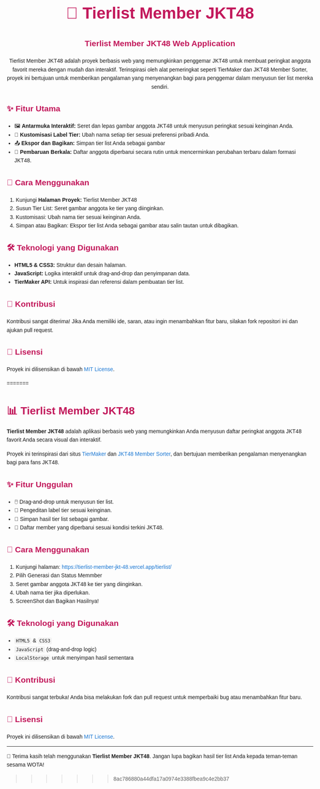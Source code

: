 
<div align="center">
  <h1 style="font-size: 3em">🎌 Tierlist Member JKT48</h1>
</div>

<div align="center">
  <h2>Tierlist Member JKT48 Web Application</h2>
  <p>
    Tierlist Member JKT48 adalah proyek berbasis web yang memungkinkan penggemar JKT48 untuk membuat peringkat anggota favorit mereka dengan mudah dan interaktif. Terinspirasi oleh alat pemeringkat seperti TierMaker dan JKT48 Member Sorter, proyek ini bertujuan untuk memberikan pengalaman yang menyenangkan bagi para penggemar dalam menyusun tier list mereka sendiri.
  </p>
</div>

## ✨ Fitur Utama

<div>
  <ul>
    <li>🖼️ <strong>Antarmuka Interaktif:</strong> Seret dan lepas gambar anggota JKT48 untuk menyusun peringkat sesuai keinginan Anda.</li>
    <li>📝 <strong>Kustomisasi Label Tier:</strong> Ubah nama setiap tier sesuai preferensi pribadi Anda.</li>
    <li>📤 <strong>Ekspor dan Bagikan:</strong> Simpan tier list Anda sebagai gambar</li>
    <li>🔄 <strong>Pembaruan Berkala:</strong> Daftar anggota diperbarui secara rutin untuk mencerminkan perubahan terbaru dalam formasi JKT48.</li>
  </ul>
</div>

## 🚀 Cara Menggunakan

<div>
  <ol>
    <li>Kunjungi <strong>Halaman Proyek:</strong> Tierlist Member JKT48</li>
    <li>Susun Tier List: Seret gambar anggota ke tier yang diinginkan.</li>
    <li>Kustomisasi: Ubah nama tier sesuai keinginan Anda.</li>
    <li>Simpan atau Bagikan: Ekspor tier list Anda sebagai gambar atau salin tautan untuk dibagikan.</li>
  </ol>
</div>

## 🛠️ Teknologi yang Digunakan

<div>
  <ul>
    <li><strong>HTML5 & CSS3:</strong> Struktur dan desain halaman.</li>
    <li><strong>JavaScript:</strong> Logika interaktif untuk drag-and-drop dan penyimpanan data.</li>
    <li><strong>TierMaker API:</strong> Untuk inspirasi dan referensi dalam pembuatan tier list.</li>
  </ul>
</div>

## 🤝 Kontribusi

<div>
  <p>
    Kontribusi sangat diterima! Jika Anda memiliki ide, saran, atau ingin menambahkan fitur baru, silakan fork repositori ini dan ajukan pull request.
  </p>
</div>

## 📄 Lisensi

<div>
  <p>
    Proyek ini dilisensikan di bawah <a href="LICENSE">MIT License</a>.
  </p>
</div>
=======
<!DOCTYPE html>
<html lang="id">
<head>
  <meta charset="UTF-8">
  <meta name="viewport" content="width=device-width, initial-scale=1">
  <title>Tierlist Member JKT48 - README</title>
  <style>
    body {
      font-family: Arial, sans-serif;
      line-height: 1.6;
      max-width: 800px;
      margin: 0 auto;
      padding: 20px;
    }
    h1, h2, h3 {
      color: #c2185b;
    }
    code {
      background: #f4f4f4;
      padding: 2px 4px;
      border-radius: 4px;
    }
    a {
      color: #1976d2;
      text-decoration: none;
    }
    a:hover {
      text-decoration: underline;
    }
    ul {
      padding-left: 20px;
    }
  </style>
</head>
<body>

  <h1>📊 Tierlist Member JKT48</h1>

  <p><strong>Tierlist Member JKT48</strong> adalah aplikasi berbasis web yang memungkinkan Anda menyusun daftar peringkat anggota JKT48 favorit Anda secara visual dan interaktif.</p>

  <p>Proyek ini terinspirasi dari situs <a href="https://tiermaker.com/">TierMaker</a> dan <a href="https://jkt48membersorter.vercel.app/">JKT48 Member Sorter</a>, dan bertujuan memberikan pengalaman menyenangkan bagi para fans JKT48.</p>

  <h2>✨ Fitur Unggulan</h2>
  <ul>
    <li>🖱️ Drag-and-drop untuk menyusun tier list.</li>
    <li>📝 Pengeditan label tier sesuai keinginan.</li>
    <li>💾 Simpan hasil tier list sebagai gambar.</li>
    <li>📅 Daftar member yang diperbarui sesuai kondisi terkini JKT48.</li>
  </ul>

  <h2>🚀 Cara Menggunakan</h2>
  <ol>
    <li>Kunjungi halaman: <a href="https://tierlist-member-jkt-48.vercel.app/tierlist">https://tierlist-member-jkt-48.vercel.app/tierlist/</a></li>
    <li>Pilih Generasi dan Status Memmber</li>
    <li>Seret gambar anggota JKT48 ke tier yang diinginkan.</li>
    <li>Ubah nama tier jika diperlukan.</li>
    <li>ScreenShot dan Bagikan Hasilnya!</li>
  </ol>

  <h2>🛠️ Teknologi yang Digunakan</h2>
  <ul>
    <li><code>HTML5</code> &amp; <code>CSS3</code></li>
    <li><code>JavaScript</code> (drag-and-drop logic)</li>
    <li><code>LocalStorage</code> untuk menyimpan hasil sementara</li>
  </ul>

  <h2>🤝 Kontribusi</h2>
  <p>Kontribusi sangat terbuka! Anda bisa melakukan fork dan pull request untuk memperbaiki bug atau menambahkan fitur baru.</p>

  <h2>📄 Lisensi</h2>
  <p>Proyek ini dilisensikan di bawah <a href="https://github.com/MrcellSbst/Tierlist-Member-JKT48/blob/main/LICENSE">MIT License</a>.</p>

  <hr>
  <p>🧡 Terima kasih telah menggunakan <strong>Tierlist Member JKT48</strong>. Jangan lupa bagikan hasil tier list Anda kepada teman-teman sesama WOTA!</p>

</body>
</html>
 
>>>>>>> 8ac786880a44dfa17a0974e3388fbea9c4e2bb37
